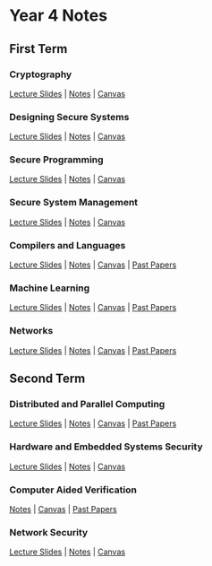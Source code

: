 # Year 4 Notes

## First Term
### Cryptography
[Lecture Slides](../../tree/master/crypto/lecture-slides)
|
[Notes](crypto/notes.md)
|
[Canvas](https://canvas.bham.ac.uk/courses/27246)

### Designing Secure Systems
[Lecture Slides](../../tree/master/dss/lecture-slides)
|
[Notes](dss/notes.md)
|
[Canvas](https://canvas.bham.ac.uk/courses/27248)

### Secure Programming
[Lecture Slides](../../tree/master/sp/lecture-slides)
|
[Notes](sp/notes.md)
|
[Canvas](https://canvas.bham.ac.uk/courses/27286)

### Secure System Management
[Lecture Slides](../../tree/master/ssm/lecture-slides)
|
[Notes](ssm/notes.md)
|
[Canvas](https://canvas.bham.ac.uk/courses/27287)

### Compilers and Languages
[Lecture Slides](../../tree/master/cl/lecture-slides)
|
[Notes](cl/notes.md)
|
[Canvas](https://canvas.bham.ac.uk/courses/27239)
|
[Past Papers](../../tree/master/cl/past-papers)

### Machine Learning
[Lecture Slides](../../tree/master/ml/lecture-slides)
|
[Notes](ml/notes.md)
|
[Canvas](https://canvas.bham.ac.uk/courses/27269)
|
[Past Papers](../../tree/master/ml/past-papers)

### Networks
[Lecture Slides](../../tree/master/net/lecture-slides)
|
[Notes](net/notes.md)
|
[Canvas](https://canvas.bham.ac.uk/courses/27275)
|
[Past Papers](../../tree/master/net/past-papers)

## Second Term
### Distributed and Parallel Computing
[Lecture Slides](../../tree/master/dpc/lecture-slides)
|
[Notes](dpc/notes.md)
|
[Canvas](https://canvas.bham.ac.uk/courses/27250)
|
[Past Papers](../../tree/master/dpc/past-papers)

### Hardware and Embedded Systems Security
[Lecture Slides](../../tree/master/hes/lecture-slides)
|
[Notes](hes/notes.md)
|
[Canvas](https://canvas.bham.ac.uk/courses/27256)

### Computer Aided Verification
[Notes](cav/notes.md)
|
[Canvas](https://canvas.bham.ac.uk/courses/27245)
|
[Past Papers](../../tree/master/cav/past-papers)

### Network Security
[Lecture Slides](../../tree/master/sec/lecture-slides)
|
[Notes](sec/notes.md)
|
[Canvas](https://canvas.bham.ac.uk/courses/27274)
